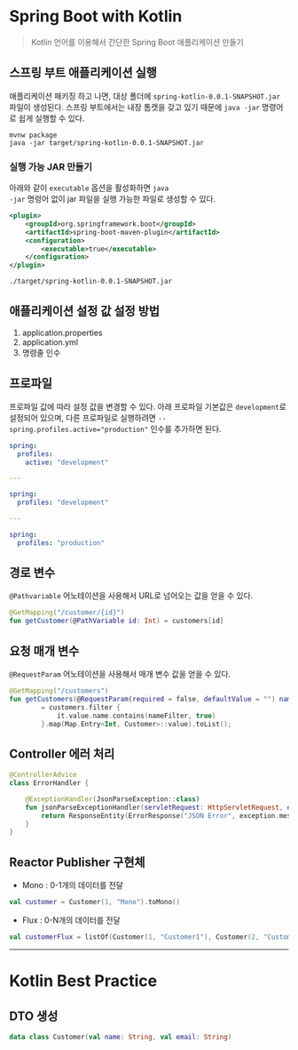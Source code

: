 # Spring Boot with Kotlin
> Kotlin 언어를 이용해서 간단한 Spring Boot 애플리케이션 만들기

## 스프링 부트 애플리케이션 실행
애플리케이션 패키징 하고 나면, 대상 폴더에 <code>spring-kotlin-0.0.1-SNAPSHOT.jar</code> 파일이 생성된다. 스프링 부트에서는
내장 톰캣을 갖고 있기 때문에 <code>java -jar</code> 명령어로 쉽게 실행할 수 있다.

```shell script
mvnw package
java -jar target/spring-kotlin-0.0.1-SNAPSHOT.jar
``` 

### 실행 가능 JAR 만들기
아래와 같이 <code>executable</code> 옵션을 활성화하면 <code>java -jar</code> 명령어 없이 jar 파일을 실행 가능한 파일로 생성할 수 있다.
```xml
<plugin>
    <groupId>org.springframework.boot</groupId>
    <artifactId>spring-boot-maven-plugin</artifactId>
    <configuration>
        <executable>true</executable>
    </configuration>
</plugin>
```

```shell script
./target/spring-kotlin-0.0.1-SNAPSHOT.jar
```

## 애플리케이션 설정 값 설정 방법
1. application.properties
2. application.yml
3. 명령줄 인수

## 프로파일
프로파일 값에 따라 설정 값을 변경할 수 있다. 아래 프로파일 기본값은 <code>development</code>로 설정되어 있으며,
다른 프로파일로 실행하려면 <code>--spring.profiles.active="production"</code> 인수를 추가하면 된다. 

```yaml
spring:
  profiles:
    active: "development"

---

spring:
  profiles: "development"

---

spring:
  profiles: "production"
```

## 경로 변수
<code>@Pathvariable</code> 어노테이션을 사용해서 URL로 넘어오는 값을 얻을 수 있다.

```kotlin
@GetMapping("/customer/{id}")
fun getCustomer(@PathVariable id: Int) = customers[id]
```
 
## 요청 매개 변수
<code>@RequestParam</code> 어노테이션을 사용해서 매개 변수 값을 얻을 수 있다.

```kotlin
@GetMapping("/customers")
fun getCustomers(@RequestParam(required = false, defaultValue = "") nameFilter: String)
        = customers.filter {
            it.value.name.contains(nameFilter, true)
        }.map(Map.Entry<Int, Customer>::value).toList();
```

## Controller 에러 처리

```kotlin
@ControllerAdvice
class ErrorHandler {

    @ExceptionHandler(JsonParseException::class)
    fun jsonParseExceptionHandler(servletRequest: HttpServletRequest, exception: Exception): ResponseEntity<ErrorResponse> {
        return ResponseEntity(ErrorResponse("JSON Error", exception.message ?: "invalid json"), BAD_REQUEST)
    }
}
```

## Reactor Publisher 구현체
- Mono : 0-1개의 데이터를 전달
```kotlin
val customer = Customer(1, "Mono").toMono()
```

- Flux : 0-N개의 데이터를 전달
```kotlin
val customerFlux = listOf(Customer(1, "Customer1"), Customer(2, "Customer2")).toFlux()
```

<hr/>

# Kotlin Best Practice

## DTO 생성

```kotlin
data class Customer(val name: String, val email: String)
```